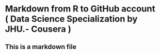 Markdown from R to GitHub account ( Data Science Specialization by JHU.- Cousera )
========================================================
  
## This is a markdown file
